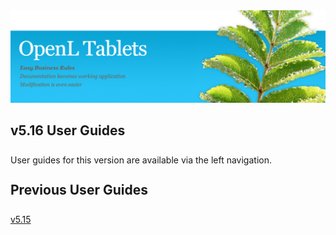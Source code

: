 <img src="img/OpenLHome.png" width="700">

<h2 style="margin-bottom:1.25em;">v5.16 User Guides</h2>

User guides for this version are available via the left navigation.

<h2 style="margin-top:1.25em; margin-bottom:1.25em;"> Previous User Guides</h2>

[v5.15](https://openldocs.readthedocs.io/en/v5.15/)
